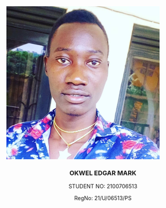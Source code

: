 
<html lang="en">
<head>
    <meta charset="UTF-8">
    <meta http-equiv="X-UA-Compatible" content="IE=edge">
    <meta name="viewport" content="width=device-width, initial-scale=1.0">
</head>
<body>
    <img src="u.jpeg" width="400px" height="400px" alt="Myphoto">
    <h3><center>OKWEL EDGAR MARK</center></h3>
    <P><center>STUDENT NO:  2100706513</center></P>
    <p><center>RegNo:  21/U/06513/PS</center></p>
</body>
</html>

